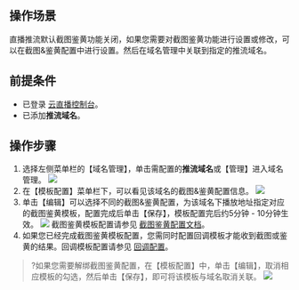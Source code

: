 ## 操作场景

直播推流默认截图鉴黄功能关闭，如果您需要对截图鉴黄功能进行设置或修改，可以在截图&鉴黄配置中进行设置。然后在域名管理中关联到指定的推流域名。

## 前提条件

- 已登录 [云直播控制台](https://console.cloud.tencent.com/live)。
- 已添加**推流域名**。

## 操作步骤

1.	选择左侧菜单栏的【域名管理】，单击需配置的**推流域名**或【管理】进入域名管理。
 ![](https://main.qcloudimg.com/raw/62719d1025bf1fd4bb72379242fa8209.png)
2.	在【模板配置】菜单栏下，可以看见该域名的截图&鉴黄配置信息。
![](https://main.qcloudimg.com/raw/2656c418449596915c333095676a4b35.png)
3. 单击【编辑】可以选择不同的截图&鉴黄配置，为该域名下播放地址指定对应的截图鉴黄模板，配置完成后单击【保存】，模板配置完后约5分钟 - 10分钟生效。
![](https://main.qcloudimg.com/raw/150e7c7e6c1036f7cb8a7e501e01d9cd.png)
截图鉴黄模板配置请参见 [截图鉴黄配置文档]( https://cloud.tencent.com/document/product/267/20386)。
4. 如果您已经完成截图鉴黄模板配置，您需同时配置回调模板才能收到截图或鉴黄的结果。回调模板配置请参见 [回调配置](https://cloud.tencent.com/document/product/267/35254)。

>?如果您需要解绑截图鉴黄配置，在【模板配置】中，单击【编辑】，取消相应模板的勾选，然后单击【保存】，即可将该模板与域名取消关联。
>![](https://main.qcloudimg.com/raw/1993454ded3ea42b42a2885e1aeb83d3.png)
